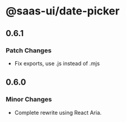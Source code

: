 # @saas-ui/date-picker

## 0.6.1

### Patch Changes

- Fix exports, use .js instead of .mjs

## 0.6.0

### Minor Changes

- Complete rewrite using React Aria.
